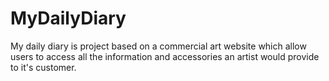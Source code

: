 # MyDailyDiary
My daily diary is project based on a commercial art website which allow users to access all the information and accessories an artist would provide to it's customer. 
